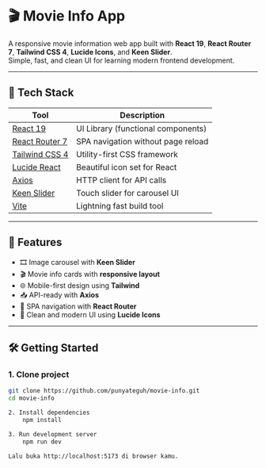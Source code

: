 # 🎬 Movie Info App

A responsive movie information web app built with **React 19**, **React Router 7**, **Tailwind CSS 4**, **Lucide Icons**, and **Keen Slider**.  
Simple, fast, and clean UI for learning modern frontend development.

---

## 🚀 Tech Stack

| Tool                                      | Description                                |
|-------------------------------------------|--------------------------------------------|
| [React 19](https://react.dev)             | UI Library (functional components)         |
| [React Router 7](https://reactrouter.com) | SPA navigation without page reload         |
| [Tailwind CSS 4](https://tailwindcss.com) | Utility-first CSS framework                |
| [Lucide React](https://lucide.dev)        | Beautiful icon set for React               |
| [Axios](https://axios-http.com)           | HTTP client for API calls                  |
| [Keen Slider](https://keen-slider.io)     | Touch slider for carousel UI               |
| [Vite](https://vitejs.dev)                | Lightning fast build tool                  |

---

## 📸 Features

- 🎞️ Image carousel with **Keen Slider**  
- 🎬 Movie info cards with **responsive layout**  
- 🌐 Mobile-first design using **Tailwind**  
- 📥 API-ready with **Axios**  
- 🧭 SPA navigation with **React Router**  
- 🎨 Clean and modern UI using **Lucide Icons**  

---

## 🛠️ Getting Started

### 1. Clone project

```bash
git clone https://github.com/punyateguh/movie-info.git
cd movie-info

2. Install dependencies
    npm install

3. Run development server
    npm run dev

Lalu buka http://localhost:5173 di browser kamu.
